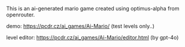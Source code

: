 This is an ai-generated mario game created using optimus-alpha from openrouter.

demo: https://pcdr.cz/ai_games/Ai-Mario/ (test levels only..)

level editor:  https://pcdr.cz/ai_games/Ai-Mario/editor.html (by gpt-4o)
